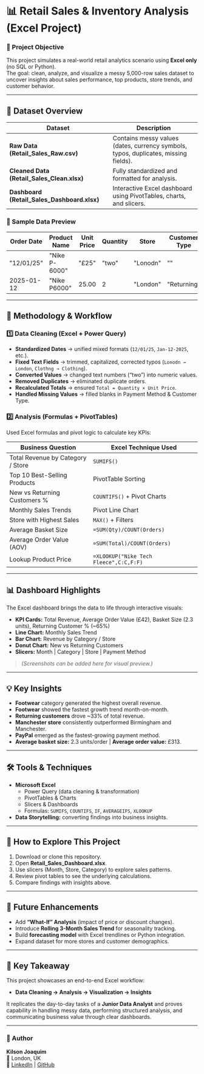 # 📊 Retail Sales & Inventory Analysis (Excel Project)

### 🧩 Project Objective
This project simulates a real-world retail analytics scenario using **Excel only** (no SQL or Python).  
The goal: clean, analyze, and visualize a messy 5,000-row sales dataset to uncover insights about sales performance, top products, store trends, and customer behavior.

---

## 📂 Dataset Overview
| Dataset | Description |
|----------|--------------|
| **Raw Data (Retail_Sales_Raw.csv)** | Contains messy values (dates, currency symbols, typos, duplicates, missing fields). |
| **Cleaned Data (Retail_Sales_Clean.xlsx)** | Fully standardized and formatted for analysis. |
| **Dashboard (Retail_Sales_Dashboard.xlsx)** | Interactive Excel dashboard using PivotTables, charts, and slicers. |

### 🧾 Sample Data Preview

| Order Date | Product Name  | Unit Price | Quantity | Store    | Customer Type |
|-------------|----------------|-------------|-----------|-----------|----------------|
| "12/01/25" | "Nike P-6000" | "£25" | "two" | "Lonodn" | "" |
| 2025-01-12 | "Nike P6000" | 25.00 | 2 | "London" | "Returning" |

---

## 🔄 Methodology & Workflow

### 1️⃣ Data Cleaning (Excel + Power Query)
- **Standardized Dates** → unified mixed formats (`12/01/25`, `Jan-12-2025`, etc.).
- **Fixed Text Fields** → trimmed, capitalized, corrected typos (`Lonodn → London`, `Clothng → Clothing`).
- **Converted Values** → changed text numbers (“two”) into numeric values.
- **Removed Duplicates** → eliminated duplicate orders.
- **Recalculated Totals** → ensured `Total = Quantity × Unit Price`.
- **Handled Missing Values** → filled blanks in Payment Method & Customer Type.

### 2️⃣ Analysis (Formulas + PivotTables)
Used Excel formulas and pivot logic to calculate key KPIs:

| Business Question | Excel Technique Used |
|--------------------|----------------------|
| Total Revenue by Category / Store | `SUMIFS()` |
| Top 10 Best-Selling Products | PivotTable Sorting |
| New vs Returning Customers % | `COUNTIFS()` + Pivot Charts |
| Monthly Sales Trends | Pivot Line Chart |
| Store with Highest Sales | `MAX()` + Filters |
| Average Basket Size | `=SUM(Qty)/COUNT(Orders)` |
| Average Order Value (AOV) | `=SUM(Total)/COUNT(Orders)` |
| Lookup Product Price | `=XLOOKUP("Nike Tech Fleece",C:C,F:F)` |

---

## 📊 Dashboard Highlights
The Excel dashboard brings the data to life through interactive visuals:

- **KPI Cards:** Total Revenue, Average Order Value (£42), Basket Size (2.3 units), Returning Customer % (~65%)
- **Line Chart:** Monthly Sales Trend
- **Bar Chart:** Revenue by Category / Store
- **Donut Chart:** New vs Returning Customers
- **Slicers:** Month | Category | Store | Payment Method

> *(Screenshots can be added here for visual preview.)*

---

## 💡 Key Insights
- **Footwear** category generated the highest overall revenue.  
- **Footwear** showed the fastest growth trend month-on-month.  
- **Returning customers** drove ~33% of total revenue.  
- **Manchester store** consistently outperformed Birmingham and Manchester.  
- **PayPal** emerged as the fastest-growing payment method.  
- **Average basket size:** 2.3 units/order | **Average order value:** £313.

---

## 🛠 Tools & Techniques
- **Microsoft Excel**
  - Power Query (data cleaning & transformation)
  - PivotTables & Charts
  - Slicers & Dashboards
  - Formulas: `SUMIFS`, `COUNTIFS`, `IF`, `AVERAGEIFS`, `XLOOKUP`
- **Data Storytelling:** converting findings into business insights.

---

## 🚀 How to Explore This Project
1. Download or clone this repository.
2. Open **Retail_Sales_Dashboard.xlsx**.
3. Use slicers (Month, Store, Category) to explore sales patterns.
4. Review pivot tables to see the underlying calculations.
5. Compare findings with insights above.

---

## 🔮 Future Enhancements
- Add **“What-If” Analysis** (impact of price or discount changes).
- Introduce **Rolling 3-Month Sales Trend** for seasonality tracking.
- Build **forecasting model** with Excel trendlines or Python integration.
- Expand dataset for more stores and customer demographics.

---

## 🧠 Key Takeaway
This project showcases an end-to-end Excel workflow:
- **Data Cleaning → Analysis → Visualization → Insights**

It replicates the day-to-day tasks of a **Junior Data Analyst** and proves capability in handling messy data, performing structured analysis, and communicating business value through clear dashboards.

---

### 👤 Author
**Kilson Joaquim**  
📍 London, UK  
🔗 [LinkedIn](https://www.linkedin.com/in/kilsonjoaquim/) | [GitHub](https://github.com/KilsonJ)
